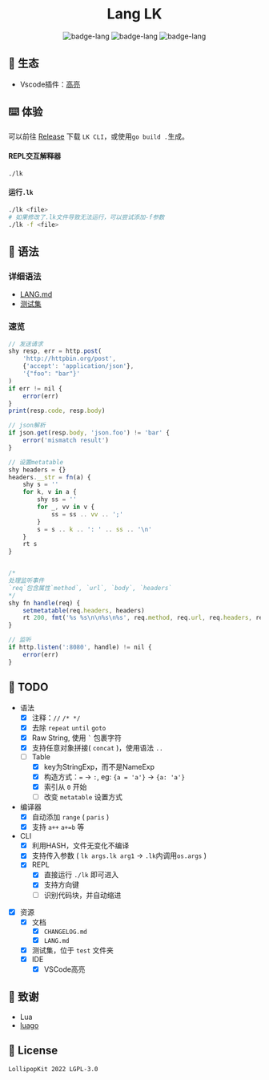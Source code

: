 <h1 align="center">Lang LK</h1>

<p align="center">
    <img alt="badge-lang" src="https://badgen.net/badge/Lang/LK/cyan">
    <img alt="badge-lang" src="https://badgen.net/badge/Lk/0.1.1/blue">
    <img alt="badge-lang" src="https://badgen.net/badge/Go/1.19/purple">
</p>

## 🌳 生态
- Vscode插件：[高亮](https://git.lolli.tech/lollipopkit/vscode-lang-lk-highlight)

## ⌨️ 体验
可以前往 [Release](https://github.com/LollipopKit/lang-lk/releases) 下载 `LK CLI`，或使用`go build .`生成。
#### REPL交互解释器
`./lk`

#### 运行`.lk`
```bash
./lk <file>
# 如果修改了.lk文件导致无法运行，可以尝试添加-f参数
./lk -f <file>
```

## 📄 语法
### 详细语法
- [LANG.md](LANG.md)
- [测试集](test)

### 速览
```js
// 发送请求
shy resp, err = http.post(
    'http://httpbin.org/post', 
    {'accept': 'application/json'}, 
    '{"foo": "bar"}'
)
if err != nil {
    error(err)
}
print(resp.code, resp.body)

// json解析
if json.get(resp.body, 'json.foo') != 'bar' {
    error('mismatch result')
}

// 设置metatable
shy headers = {}
headers.__str = fn(a) {
    shy s = ''
    for k, v in a {
        shy ss = ''
        for _, vv in v {
            ss = ss .. vv .. ';'
        }
        s = s .. k .. ': ' .. ss .. '\n'
    }
    rt s
}


/*
处理监听事件
`req`包含属性`method`, `url`, `body`, `headers`
*/
shy fn handle(req) {
    setmetatable(req.headers, headers)
    rt 200, fmt('%s %s\n\n%s\n%s', req.method, req.url, req.headers, req.body)
}

// 监听
if http.listen(':8080', handle) != nil {
    error(err)
}
```

## 🔖 TODO
- 语法
  - [x] 注释：`//` `/* */`
  - [x] 去除 `repeat` `until` `goto`
  - [x] Raw String, 使用 ``` ` ``` 包裹字符
  - [x] 支持任意对象拼接( `concat` )，使用语法 `..`
  - [ ] Table
    - [x] key为StringExp，而不是NameExp
    - [x] 构造方式：`=` -> `:`, eg: `{a = 'a'}` -> `{a: 'a'}`
    - [x] 索引从 `0` 开始
    - [ ] 改变 `metatable` 设置方式
- 编译器
  - [x] 自动添加 `range` ( `paris` )
  - [x] 支持 `a++` `a+=b` 等
- CLI
  - [x] 利用HASH，文件无变化不编译
  - [x] 支持传入参数 ( `lk args.lk arg1` -> `.lk`内调用`os.args` )
  - [x] REPL
    - [x] 直接运行 `./lk` 即可进入
    - [x] 支持方向键
    - [ ] 识别代码块，并自动缩进
- [x] 资源
    - [x] 文档
      - [x] `CHANGELOG.md`
      - [x] `LANG.md` 
    - [x] 测试集，位于 `test` 文件夹
    - [x] IDE
      - [x] VSCode高亮  

## 💌 致谢
- Lua
- [luago](https://github.com/zxh0/luago-book)

## 📝 License
`LollipopKit 2022 LGPL-3.0`